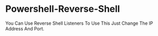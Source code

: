 # Powershell-Reverse-Shell
You Can Use Reverse Shell Listeners To Use This Just Change The IP Address And Port.
